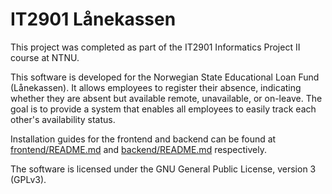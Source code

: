 # IT2901 Lånekassen

This project was completed as part of the IT2901 Informatics Project II course at NTNU.

This software is developed for the Norwegian State Educational Loan Fund (Lånekassen). It allows employees to register their absence, indicating whether they are absent but available remote, unavailable, or on-leave. The goal is to provide a system that enables all employees to easily track each other's availability status. 

Installation guides for the frontend and backend can be found at [frontend/README.md](frontend/README.md) and [backend/README.md](backend/README.md) respectively.

The software is licensed under the GNU General Public License, version 3 (GPLv3).